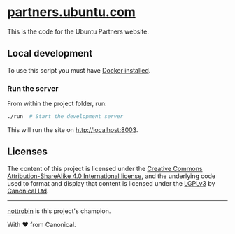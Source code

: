 [partners.ubuntu.com](http://partners.ubuntu.com)
===

This is the code for the Ubuntu Partners website.

Local development
---

To use this script you must have [Docker installed](https://www.docker.com/products/docker).

### Run the server

From within the project folder, run:

``` bash
./run  # Start the development server
```

This will run the site on <http://localhost:8003>.

Licenses
---

The content of this project is licensed under the [Creative Commons Attribution-ShareAlike 4.0 International license](https://creativecommons.org/licenses/by-sa/4.0/), and the underlying code used to format and display that content is licensed under the [LGPLv3](http://opensource.org/licenses/lgpl-3.0.html) by [Canonical Ltd](http://www.canonical.com/).

---

[nottrobin](https://github.com/nottrobin) is this project's champion.

With ♥ from Canonical.
